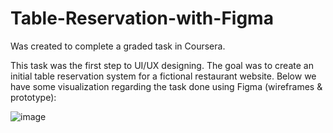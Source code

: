 # Table-Reservation-with-Figma
Was created to complete a graded task in Coursera.

This task was the first step to UI/UX designing. The goal was to create an initial table reservation system for a fictional restaurant website. 
Below we have some visualization regarding the task done using Figma (wireframes & prototype):

![image](https://github.com/t7keje01/Table-Reservation-with-Figma/assets/57111797/f7e30f89-85e0-4730-94e6-dc0867b68281)
